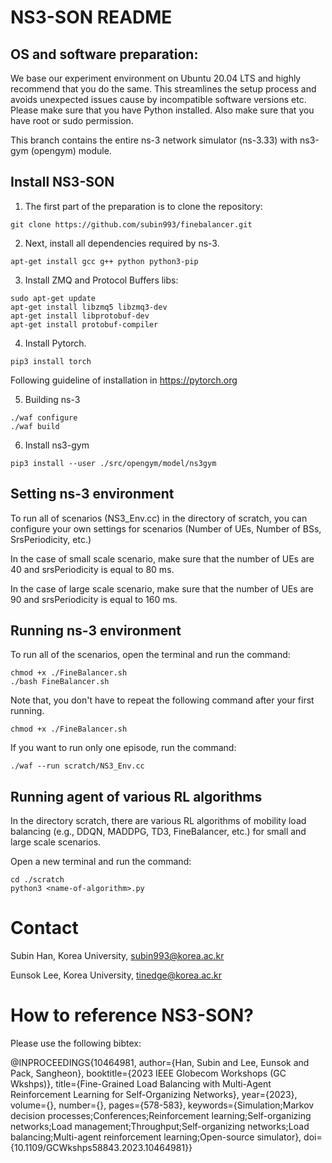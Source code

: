 
NS3-SON README
================================

## OS and software preparation:

We base our experiment environment on Ubuntu 20.04 LTS and highly recommend that you do the same. This streamlines the setup process and avoids unexpected issues cause by incompatible software versions etc. Please make sure that you have Python installed. Also make sure that you have root or sudo permission.

This branch contains the entire ns-3 network simulator (ns-3.33) with ns3-gym (opengym) module.

## Install NS3-SON 

1. The first part of the preparation is to clone the repository:

```shell
git clone https://github.com/subin993/finebalancer.git
```

2. Next, install all dependencies required by ns-3.

```shell
apt-get install gcc g++ python python3-pip
```

3. Install ZMQ and Protocol Buffers libs:

```shell
sudo apt-get update
apt-get install libzmq5 libzmq3-dev
apt-get install libprotobuf-dev
apt-get install protobuf-compiler
```

4. Install Pytorch.

```shell
pip3 install torch
```

Following guideline of installation in https://pytorch.org

5. Building ns-3

```shell
./waf configure
./waf build
```

6. Install ns3-gym

```shell
pip3 install --user ./src/opengym/model/ns3gym
```

## Setting ns-3 environment

To run all of scenarios (NS3_Env.cc) in the directory of scratch, you can configure your own settings for scenarios (Number of UEs, Number of BSs, SrsPeriodicity, etc.) 

In the case of small scale scenario, make sure that the number of UEs are 40 and srsPeriodicity is equal to 80 ms.

In the case of large scale scenario, make sure that the number of UEs are 90 and srsPeriodicity is equal to 160 ms.

## Running ns-3 environment

To run all of the scenarios, open the terminal and run the command:

```shell
chmod +x ./FineBalancer.sh
./bash FineBalancer.sh
```

Note that, you don't have to repeat the following command after your first running.

```shell
chmod +x ./FineBalancer.sh
```

If you want to run only one episode, run the command:

```shell
./waf --run scratch/NS3_Env.cc
```

## Running agent of various RL algorithms

In the directory scratch, there are various RL algorithms of mobility load balancing (e.g., DDQN, MADDPG, TD3, FineBalancer, etc.) for small and large scale scenarios.

Open a new terminal and run the command:

```shell
cd ./scratch
python3 <name-of-algorithm>.py
```

Contact
================================
Subin Han, Korea University, subin993@korea.ac.kr

Eunsok Lee, Korea University, tinedge@korea.ac.kr


How to reference NS3-SON?
================================
Please use the following bibtex:

@INPROCEEDINGS{10464981,
  author={Han, Subin and Lee, Eunsok and Pack, Sangheon},
  booktitle={2023 IEEE Globecom Workshops (GC Wkshps)}, 
  title={Fine-Grained Load Balancing with Multi-Agent Reinforcement Learning for Self-Organizing Networks}, 
  year={2023},
  volume={},
  number={},
  pages={578-583},
  keywords={Simulation;Markov decision processes;Conferences;Reinforcement learning;Self-organizing networks;Load management;Throughput;Self-organizing networks;Load balancing;Multi-agent reinforcement learning;Open-source simulator},
  doi={10.1109/GCWkshps58843.2023.10464981}}
